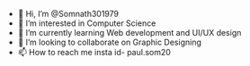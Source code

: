 - 👋 Hi, I’m @Somnath301979
- 👀 I’m interested in Computer Science
- 🌱 I’m currently learning Web development and UI/UX design
- 💞️ I’m looking to collaborate on Graphic Designing
- 📫 How to reach me insta id- paul.som20

<!---
Somnath301979/Somnath301979 is a ✨ special ✨ repository because its `README.md` (this file) appears on your GitHub profile.
You can click the Preview link to take a look at your changes.
--->

